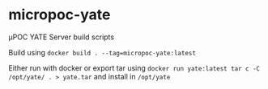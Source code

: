 # micropoc-yate
µPOC YATE Server build scripts

Build using ```docker build . --tag=micropoc-yate:latest```

Either run with docker or export tar using 
```docker run yate:latest tar c -C /opt/yate/ . > yate.tar```
and install in ```/opt/yate```
